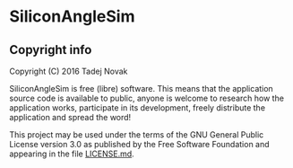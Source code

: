 # SiliconAngleSim


## Copyright info

Copyright (C) 2016 Tadej Novak

SiliconAngleSim is free (libre) software. This means that the application
source code is available to public, anyone is welcome to research how
the application works, participate in its development, freely distribute
the application and spread the word!

This project may be used under the terms of the
GNU General Public License version 3.0 as published by the
Free Software Foundation and appearing in the file [LICENSE.md](LICENSE.md).
